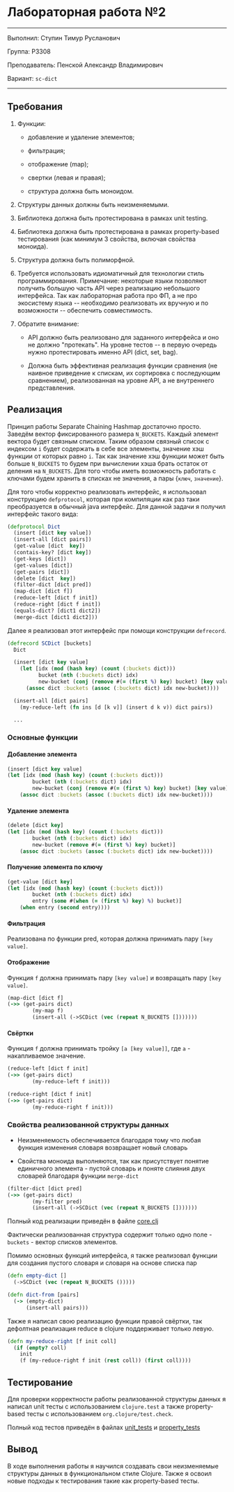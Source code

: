 # Лабораторная работа №2

---

Выполнил: Ступин Тимур Русланович

Группа: P3308

Преподаватель: Пенской Александр Владимирович

Вариант: `sc-dict`

---

## Требования

1. Функции:

    - добавление и удаление элементов;

    - фильтрация;

    - отображение (map);

    - свертки (левая и правая);

    - структура должна быть моноидом.

2. Структуры данных должны быть неизменяемыми.

3. Библиотека должна быть протестирована в рамках unit testing.

4. Библиотека должна быть протестирована в рамках property-based тестирования (как минимум 3 свойства, включая свойства моноида).

5. Структура должна быть полиморфной.

6. Требуется использовать идиоматичный для технологии стиль программирования. Примечание: некоторые языки позволяют получить большую часть API через реализацию небольшого интерфейса. Так как лабораторная работа про ФП, а не про экосистему языка -- необходимо реализовать их вручную и по возможности -- обеспечить совместимость.

7. Обратите внимание:

    - API должно быть реализовано для заданного интерфейса и оно не должно "протекать". На уровне тестов -- в первую очередь нужно протестировать именно API (dict, set, bag).

    - Должна быть эффективная реализация функции сравнения (не наивное приведение к спискам, их сортировка с последующим сравнением), реализованная на уровне API, а не внутреннего представления.

## Реализация

Принцип работы Separate Chaining Hashmap достаточно просто. Заведём вектор фиксированного размера `N_BUCKETS`. Каждый элемент вектора будет связным списком. Таким образом связный список с индексом `i` будет содержать в себе все элементы, значение хэш функции от которых равно `i`. Так как значение хэш функции может быть больше `N_BUCKETS` то будем при вычислении хэша брать остаток от деления на `N_BUCKETS`. Для того чтобы иметь возможность работать с ключами будем хранить в списках не значения, а пары {`ключ`, `значение`}.

Для того чтобы корректно реализовать интерфейс, я использовал конструкцию `defprotocol`, которая при компиляции как раз таки преобразуется в обычный java интерфейс. Для данной задачи я получил интерфейс такого вида:

```clj
(defprotocol Dict
  (insert [dict key value])
  (insert-all [dict pairs])
  (get-value [dict  key])
  (contais-key? [dict key])
  (get-keys [dict])
  (get-values [dict])
  (get-pairs [dict])
  (delete [dict  key])
  (filter-dict [dict pred])
  (map-dict [dict f])
  (reduce-left [dict f init])
  (reduce-right [dict f init])
  (equals-dict? [dict1 dict2])
  (merge-dict [dict1 dict2]))
```

Далее я реализовал этот интерфейс при помощи конструкции `defrecord`.

```clj
(defrecord SCDict [buckets]
  Dict

  (insert [dict key value]
    (let [idx (mod (hash key) (count (:buckets dict)))
          bucket (nth (:buckets dict) idx)
          new-bucket (conj (remove #(= (first %) key) bucket) [key value])]
      (assoc dict :buckets (assoc (:buckets dict) idx new-bucket))))

  (insert-all [dict pairs]
    (my-reduce-left (fn ins [d [k v]] (insert d k v)) dict pairs))

  ...
```

### Основные функции

#### Добавление элемента

```clj
(insert [dict key value]
(let [idx (mod (hash key) (count (:buckets dict)))
        bucket (nth (:buckets dict) idx)
        new-bucket (conj (remove #(= (first %) key) bucket) [key value])]
    (assoc dict :buckets (assoc (:buckets dict) idx new-bucket))))
```

#### Удаление элемента

```clj
(delete [dict key]
(let [idx (mod (hash key) (count (:buckets dict)))
        bucket (nth (:buckets dict) idx)
        new-bucket (remove #(= (first %) key) bucket)]
    (assoc dict :buckets (assoc (:buckets dict) idx new-bucket))))
```

#### Получение элемента по ключу

```clj
(get-value [dict key]
(let [idx (mod (hash key) (count (:buckets dict)))
        bucket (nth (:buckets dict) idx)
        entry (some #(when (= (first %) key) %) bucket)]
    (when entry (second entry))))
```

#### Фильтрация

Реализована по функции pred, которая должна принимать пару `[key value]`.

#### Отображение

Функция `f` должна принимать пару `[key value]` и возвращать пару `[key value]`.

```clj
(map-dict [dict f]
(->> (get-pairs dict)
        (my-map f)
        (insert-all (->SCDict (vec (repeat N_BUCKETS []))))))
```

#### Свёртки

Функция `f` должна принимать тройку `[a [key value]]`, где `a` - накапливаемое значение.

```clj
(reduce-left [dict f init]
(->> (get-pairs dict)
        (my-reduce-left f init)))

(reduce-right [dict f init]
(->> (get-pairs dict)
        (my-reduce-right f init)))
```

### Свойства реализованной структуры данных

- Неизменяемость обеспечивается благодаря тому что любая функция изменения словаря возвращает новый словарь

- Свойства моноида выполняются, так как присутствует понятие единичного элемента - пустой словарь и поняте слияния двух словарей благодаря функции `merge-dict`

```clj
(filter-dict [dict pred]
(->> (get-pairs dict)
        (my-filter pred)
        (insert-all (->SCDict (vec (repeat N_BUCKETS []))))))
```

Полный код реализации приведён в файле [core.clj](src/fp_lab_2/core.clj)

Фактически реализованная структура содержит только одно поле - `buckets` - вектор списков элементов.

Помимо основных функций интерфейса, я также реализовал функции для создания пустого словаря и словаря на основе списка пар

```clj
(defn empty-dict []
  (->SCDict (vec (repeat N_BUCKETS ()))))

(defn dict-from [pairs]
  (-> (empty-dict)
      (insert-all pairs)))
```

Также я написал свою реализацию функции правой свёртки, так дефолтная реализация reduce в clojure поддерживает только левую.

```clj
(defn my-reduce-right [f init coll]
  (if (empty? coll)
    init
    (f (my-reduce-right f init (rest coll)) (first coll))))
```

## Тестирование

Для проверки корректности работы реализованной структуры данных я написал unit тесты с использованием `clojure.test` а
также property-based тесты с использованием `org.clojure/test.check`.

Полный код тестов приведён в файлах [unit_tests](test/fp_lab_2/unit_tests.clj) и [property_tests](test/fp_lab_2/property_tests.clj)

## Вывод

В ходе выполнения работы я научился создавать свои неизменяемые структуры данных в функциональном стиле Clojure. Также я освоил
новые подходы к тестирования такие как property-based тесты.
